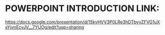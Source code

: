 # POWERPOINT INTRODUCTION LINK: 
https://docs.google.com/presentation/d/15kyHVV3P0LRe3hDTbyvZFVG1uXsYjvnEcyJV__7YUOg/edit?usp=sharing